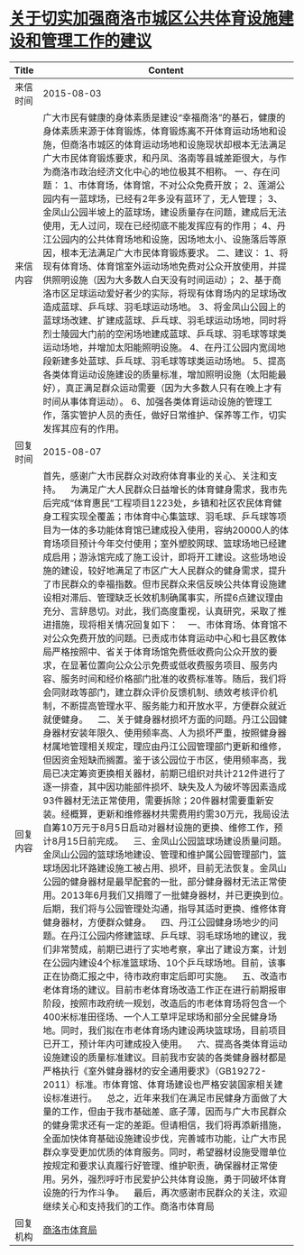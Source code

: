 # <a href="http://www.shangluo.gov.cn/zmhd/ldxxxx.jsp?urltype=leadermail.LeaderMailContentUrl&wbtreeid=1112&leadermailid=3286">关于切实加强商洛市城区公共体育设施建设和管理工作的建议</a>
| Title |                                                                                                                                                                                                                                                                                                                                                                                                                                                                                                                                                                                                                                                                                                                                                                                 Content                                                                                                                                                                                                                                                                                                                                                                                                                                                                                                                                                                                                                                                                                                                                                                                 |
|:-----:|-------------------------------------------------------------------------------------------------------------------------------------------------------------------------------------------------------------------------------------------------------------------------------------------------------------------------------------------------------------------------------------------------------------------------------------------------------------------------------------------------------------------------------------------------------------------------------------------------------------------------------------------------------------------------------------------------------------------------------------------------------------------------------------------------------------------------------------------------------------------------------------------------------------------------------------------------------------------------------------------------------------------------------------------------------------------------------------------------------------------------------------------------------------------------------------------------------------------------------------------------------------------------------------------------------------------------------------------------------------------------------------------------------------------------------------------------------------------------------------------------------------------------------------------------------------------------|
| 来信时间  | 2015-08-03                                                                                                                                                                                                                                                                                                                                                                                                                                                                                                                                                                                                                                                                                                                                                                                                                                                                                                                                                                                                                                                                                                                                                                                                                                                                                                                                                                                                                                                                                                                                                              |
| 来信内容  | 广大市民有健康的身体素质是建设“幸福商洛”的基石，健康的身体素质来源于体育锻炼，体育锻炼离不开体育运动场地和设施，但商洛市城区的体育运动场地和设施现状却根本无法满足广大市民体育锻炼要求，和丹凤、洛南等县城差距很大，与作为商洛市政治经济文化中心的地位极其不相称。 一、存在问题： 1、市体育场，体育馆，不对公众免费开放； 2、莲湖公园内有一蓝球场，已经有2年多没有蓝环了，无人管理； 3、金凤山公园半坡上的蓝球场，建设质量存在问题，建成后无法使用，无人过问，现在已经彻底不能发挥应有的作用； 4、丹江公园内的公共体育场地和设施，因场地太小、设施落后等原因，根本无法满足广大市民体育锻炼要求。 二、建议： 1、将现有体育场、体育馆室外运动场地免费对公众开放使用，并提供照明设施（因为大多数人白天没有时间运动）； 2、基于商洛市区足球运动爱好者少的实际，将现有体育场内的足球场改造成蓝球、乒乓球、羽毛球运动场地。 3、将金凤山公园上的蓝球场改建、扩建成蓝球、乒乓球、羽毛球运动场地，同时将烈士陵园大门前的空闲场地建成蓝球、乒乓球、羽毛球等球类运动场地，并增加太阳能照明设施。 4、在丹江公园内宽阔地段新建多处蓝球、乒乓球、羽毛球等球类运动场地。 5、提高各类体育运动设施建设的质量标准，增加照明设施（太阳能最好），真正满足群众运动需要（因为大多数人只有在晚上才有时间从事体育运动）。 6、加强各类体育运动设施的管理工作，落实管护人员的责任，做好日常维护、保养等工作，切实发挥其应有的作用。                                                                                                                                                                                                                                                                                                                                                                                                                                                                                                                                                                                                                                                                                                                                                                                                                                                                                                       |
| 回复时间  | 2015-08-07                                                                                                                                                                                                                                                                                                                                                                                                                                                                                                                                                                                                                                                                                                                                                                                                                                                                                                                                                                                                                                                                                                                                                                                                                                                                                                                                                                                                                                                                                                                                                              |
| 回复内容  | 首先，感谢广大市民群众对政府体育事业的关心、关注和支持。    为满足广大人民群众日益增长的体育健身需求，我市先后完成“体育惠民”工程项目1223处，乡镇和社区农民体育健身工程实现全覆盖；市体育中心集篮球、羽毛球、乒乓球等项目为一体的多功能体育馆已建成投入使用，容纳20000人的体育场项目预计今年交付使用；室外塑胶网球、篮球场地已经建成启用；游泳馆完成了施工设计，即将开工建设。这些场地设施的建设，较好地满足了市区广大人民群众的健身需求，提升了市民群众的幸福指数。但市民群众来信反映公共体育设施建设相对滞后、管理缺乏长效机制确属事实，所提6点建议理由充分、言辞恳切。对此，我们高度重视，认真研究，采取了推进措施，现将相关情况回复如下：    一、市体育场、体育馆不对公众免费开放的问题。已责成市体育运动中心和七县区教体局严格按照中、省关于体育场馆免费低收费向公众开放的要求，在显著位置向公众公示免费或低收费服务项目、服务内容、服务时间和经价格部门批准的收费标准等。随后，我们将会同财政等部门，建立群众评价反馈机制、绩效考核评价机制，不断提高管理水平、服务能力和开放水平，方便群众就近就便健身。    二、关于健身器材损坏方面的问题。丹江公园健身器材安装年限久、使用频率高、人为损坏严重，按照健身器材属地管理相关规定，理应由丹江公园管理部门更新和维修，但因资金短缺而搁置。鉴于该公园位于市区，使用频率高，我局已决定筹资更换相关器材，前期已组织对共计212件进行了逐一排查，其中因功能部件损坏、缺失及人为破坏等因素造成93件器材无法正常使用，需要拆除；20件器材需要重新安装。经概算，更新和维修器材共需费用约需30万元，我局设法自筹10万元于8月5日启动对器材设施的更换、维修工作，预计8月15日前完成。    三、金凤山公园篮球场建设质量问题。金凤山公园的篮球场地建设、管理和维护属公园管理部门，篮球场因北环路建设施工被占用、损坏，目前无法恢复。金凤山公园的健身器材是最早配套的一批，部分健身器材无法正常使用。2013年6月我们又捐赠了一批健身器材，并已更换到位。后期，我们将与公园管理处沟通，指导其适时更换、维修体育健身器材，方便群众健身。    四、丹江公园健身场地少的问题。在丹江公园内修建篮球、乒乓球、羽毛球场地的建议，我们非常赞成，前期已进行了实地考察，拿出了建设方案，计划在公园内建设4个标准篮球场、10个乒乓球场地。目前，该事正在协商汇报之中，待市政府审定后即可实施。    五、改造市老体育场的建议。目前市老体育场改造工作正在进行前期报审阶段，按照市政府统一规划，改造后的市老体育场将包含一个400米标准田径场、一个人工草坪足球场和部分全民健身场地。同时，我们拟在市老体育场内建设两块篮球场，目前项目已开工，预计年内可建成投入使用。    六、提高各类体育运动设施建设的质量标准建议。目前我市安装的各类健身器材都是严格执行《室外健身器材的安全通用要求》（GB19272-2011）标准。市体育馆、体育场建设也严格安装国家相关建设标准进行。    总之，近年来我们在满足市民健身方面做了大量的工作，但由于我市基础差、底子薄，因而与广大市民群众的健身需求还有一定的差距。但请相信，我们将再添新措施，全面加快体育基础设施建设步伐，完善城市功能，让广大市民群众享受更加优质的体育服务。同时，希望器材设施受赠单位按规定和要求认真履行好管理、维护职责，确保器材正常使用。另外，强烈呼吁市民爱护公共体育设施，勇于同破坏体育设施的行为作斗争。    最后，再次感谢市民群众的关注，欢迎继续关心和支持我们的工作。商洛市体育局 |
| 回复机构  | <a href="../../categories/agencies/商洛市体育局.md">商洛市体育局</a>                                                                                                                                                                                                                                                                                                                                                                                                                                                                                                                                                                                                                                                                                                                                                                                                                                                                                                                                                                                                                                                                                                                                                                                                                                                                                                                                                                                                                                                                                                                |